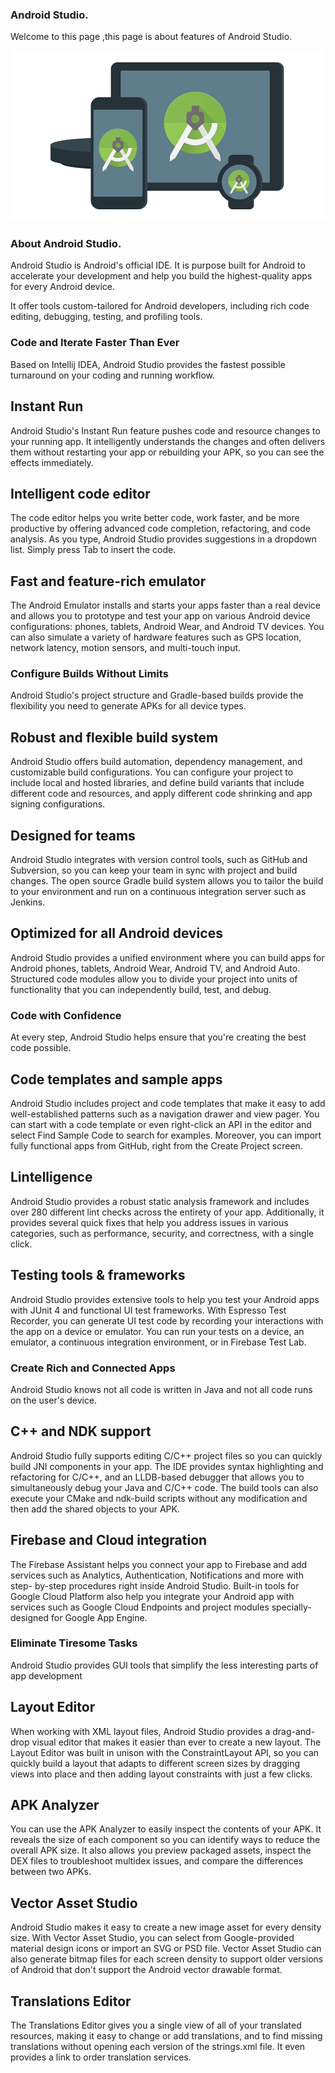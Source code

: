 ### Android Studio.

Welcome to this page ,this page is about features of Android Studio.

![android text](https://github.com/Yashsonisoni/GitHub-Activity-2/blob/master/androidStudio.png)

### About Android Studio.

Android Studio is Android's official IDE. It is purpose built for Android to accelerate your development and help you build the highest-quality apps for every Android device.

It offer tools custom-tailored for Android developers, including rich code editing, debugging, testing, and profiling tools.

### Code and Iterate Faster Than Ever

Based on Intellij IDEA, Android Studio provides the fastest possible turnaround on your coding and running workflow.

## Instant Run

Android Studio's Instant Run feature pushes code and resource changes to your running app. It intelligently understands the changes and often delivers them without restarting your app or rebuilding your APK, so you can see the effects immediately.

## Intelligent code editor

The code editor helps you write better code, work faster, and be more productive by offering advanced code completion, refactoring, and code analysis. As you type, Android Studio provides suggestions in a dropdown list. Simply press Tab to insert the code.

## Fast and feature-rich emulator

The Android Emulator installs and starts your apps faster than a real device and allows you to prototype and test your app on various Android device configurations: phones, tablets, Android Wear, and Android TV devices. You can also simulate a variety of hardware features such as GPS location, network latency, motion sensors, and multi-touch input.

### Configure Builds Without Limits

Android Studio's project structure and Gradle-based builds provide the flexibility you need to generate APKs for all device types.

## Robust and flexible build system

Android Studio offers build automation, dependency management, and customizable build configurations. You can configure your project to include local and hosted libraries, and define build variants that include different code and resources, and apply different code shrinking and app signing configurations.

## Designed for teams

Android Studio integrates with version control tools, such as GitHub and Subversion, so you can keep your team in sync with project and build changes. The open source Gradle build system allows you to tailor the build to your environment and run on a continuous integration server such as Jenkins.

## Optimized for all Android devices

Android Studio provides a unified environment where you can build apps for Android phones, tablets, Android Wear, Android TV, and Android Auto. Structured code modules allow you to divide your project into units of functionality that you can independently build, test, and debug.





### Code with Confidence

At every step, Android Studio helps ensure that you're creating the best code possible.

## Code templates and sample apps

Android Studio includes project and code templates that make it easy to add well-established patterns such as a navigation drawer and view pager. You can start with a code template or even right-click an API in the editor and select Find Sample Code to search for examples. Moreover, you can import fully functional apps from GitHub, right from the Create Project screen.

## Lintelligence

Android Studio provides a robust static analysis framework and includes over 280 different lint checks across the entirety of your app. Additionally, it provides several quick fixes that help you address issues in various categories, such as performance, security, and correctness, with a single click.

## Testing tools & frameworks

Android Studio provides extensive tools to help you test your Android apps with JUnit 4 and functional UI test frameworks. With Espresso Test Recorder, you can generate UI test code by recording your interactions with the app on a device or emulator. You can run your tests on a device, an emulator, a continuous integration environment, or in Firebase Test Lab.




### Create Rich and Connected Apps

Android Studio knows not all code is written in Java and not all code runs on the user's device.

## C++ and NDK support

Android Studio fully supports editing C/C++ project files so you can quickly build JNI components in your app. The IDE provides syntax highlighting and refactoring for C/C++, and an LLDB-based debugger that allows you to simultaneously debug your Java and C/C++ code. The build tools can also execute your CMake and ndk-build scripts without any modification and then add the shared objects to your APK.

## Firebase and Cloud integration

The Firebase Assistant helps you connect your app to Firebase and add services such as Analytics, Authentication, Notifications and more with step- by-step procedures right inside Android Studio. Built-in tools for Google Cloud Platform also help you integrate your Android app with services such as Google Cloud Endpoints and project modules specially-designed for Google App Engine.



### Eliminate Tiresome Tasks

Android Studio provides GUI tools that simplify the less interesting parts of app development

## Layout Editor

When working with XML layout files, Android Studio provides a drag-and-drop visual editor that makes it easier than ever to create a new layout. The Layout Editor was built in unison with the ConstraintLayout API, so you can quickly build a layout that adapts to different screen sizes by dragging views into place and then adding layout constraints with just a few clicks.

## APK Analyzer

You can use the APK Analyzer to easily inspect the contents of your APK. It reveals the size of each component so you can identify ways to reduce the overall APK size. It also allows you preview packaged assets, inspect the DEX files to troubleshoot multidex issues, and compare the differences between two APKs.

## Vector Asset Studio

Android Studio makes it easy to create a new image asset for every density size. With Vector Asset Studio, you can select from Google-provided material design icons or import an SVG or PSD file. Vector Asset Studio can also generate bitmap files for each screen density to support older versions of Android that don't support the Android vector drawable format.

## Translations Editor

The Translations Editor gives you a single view of all of your translated resources, making it easy to change or add translations, and to find missing translations without opening each version of the strings.xml file. It even provides a link to order translation services.

